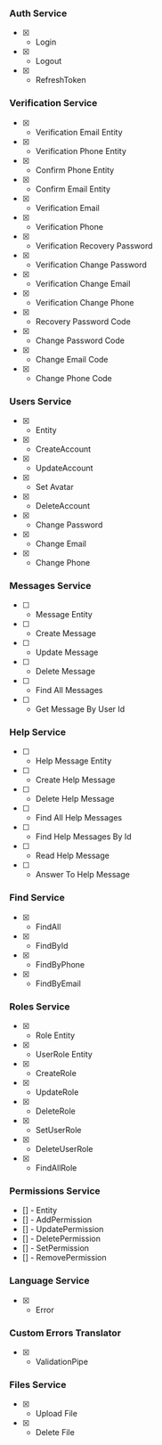 ### Auth Service

- [x] - Login
- [x] - Logout
- [x] - RefreshToken

### Verification Service

- [x] - Verification Email Entity
- [x] - Verification Phone Entity
- [x] - Confirm Phone Entity
- [x] - Confirm Email Entity
- [x] - Verification Email
- [x] - Verification Phone
- [x] - Verification Recovery Password
- [x] - Verification Change Password
- [x] - Verification Change Email
- [x] - Verification Change Phone
- [x] - Recovery Password Code
- [x] - Change Password Code
- [x] - Change Email Code
- [x] - Change Phone Code
  
### Users Service

- [x] - Entity
- [x] - CreateAccount
- [x] - UpdateAccount
- [x] - Set Avatar
- [x] - DeleteAccount
- [x] - Change Password
- [x] - Change Email
- [x] - Change Phone
  
### Messages Service

- [ ] - Message Entity
- [ ] - Create Message
- [ ] - Update Message
- [ ] - Delete Message
- [ ] - Find All Messages
- [ ] - Get Message By User Id

### Help Service

- [ ] - Help Message Entity
- [ ] - Create Help Message
- [ ] - Delete Help Message
- [ ] - Find All Help Messages
- [ ] - Find Help Messages By Id
- [ ] - Read Help Message
- [ ] - Answer To Help Message

### Find Service

- [x] - FindAll
- [x] - FindById
- [x] - FindByPhone
- [x] - FindByEmail

### Roles Service

- [x] - Role Entity
- [x] - UserRole Entity
- [x] - CreateRole
- [x] - UpdateRole
- [x] - DeleteRole
- [x] - SetUserRole
- [x] - DeleteUserRole
- [x] - FindAllRole

### Permissions Service

- [] - Entity
- [] - AddPermission
- [] - UpdatePermission
- [] - DeletePermission
- [] - SetPermission
- [] - RemovePermission

### Language Service

- [x] - Error

### Custom Errors Translator

- [x] - ValidationPipe

### Files Service

- [x] - Upload File
- [x] - Delete File